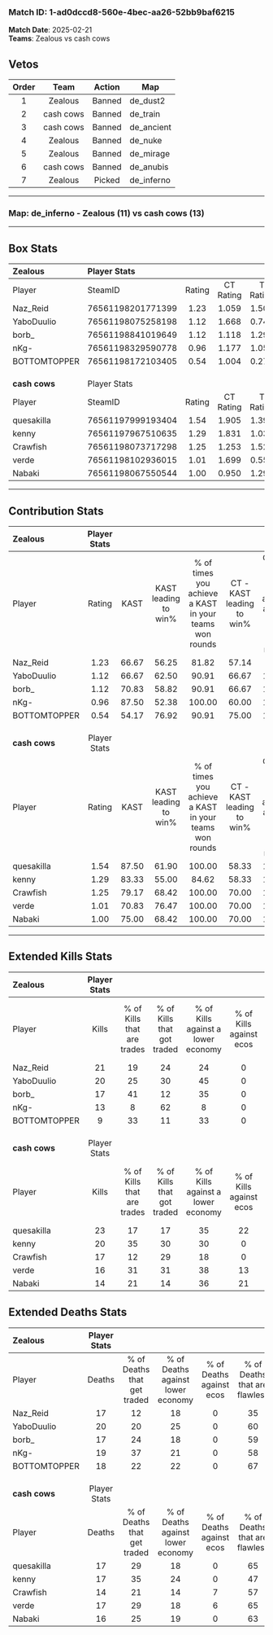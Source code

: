 ### Match ID: 1-ad0dccd8-560e-4bec-aa26-52bb9baf6215  
**Match Date**: 2025-02-21  
**Teams**: Zealous vs cash cows  

## Vetos  

| Order | Team | Action | Map |
| :---: | :--: | :----: | --- |
| 1 | Zealous | Banned | de_dust2 |
| 2 | cash cows | Banned | de_train |
| 3 | cash cows | Banned | de_ancient |
| 4 | Zealous | Banned | de_nuke |
| 5 | Zealous | Banned | de_mirage |
| 6 | cash cows | Banned | de_anubis |
| 7 | Zealous | Picked | de_inferno |

---  

### **Map**: de_inferno - Zealous (11) vs cash cows (13)  
---  

## Box Stats  

| **Zealous**   | Player Stats      |        |           |          |       |       |       |         |        |      |     |
| :- | :- | :-: | :-: | :-: | :-: | :-: | :-: | :-: | :-: | :-: | :-: |
| Player        | SteamID           | Rating | CT Rating | T Rating | KAST  |  ADR  | Kills | Assists | Deaths | K/D  | HS% |
| Naz_Reid      | 76561198201771399 |  1.23  |   1.059   |  1.509   | 66.67 | 87.0  |  21   |    6    |   17   | 1.24 | 47  |
| YaboDuulio    | 76561198075258198 |  1.12  |   1.668   |  0.742   | 66.67 | 86.1  |  20   |    4    |   20   | 1.00 | 70  |
| borb_         | 76561198841019649 |  1.12  |   1.118   |  1.295   | 70.83 | 84.8  |  17   |    8    |   17   | 1.00 | 41  |
| nKg-          | 76561198329590778 |  0.96  |   1.177   |  1.052   | 87.50 | 58.7  |  13   |    6    |   19   | 0.68 | 69  |
| BOTTOMTOPPER  | 76561198172103405 |  0.54  |   1.004   |  0.274   | 54.17 | 47.0  |   9   |    3    |   18   | 0.50 | 100 |
|               |                   |        |           |          |       |       |       |         |        |      |     |
|               |                   |        |           |          |       |       |       |         |        |      |     |
|               |                   |        |           |          |       |       |       |         |        |      |     |
| **cash cows** | Player Stats      |        |           |          |       |       |       |         |        |      |     |
| Player        | SteamID           | Rating | CT Rating | T Rating | KAST  |  ADR  | Kills | Assists | Deaths | K/D  | HS% |
| quesakilla    | 76561197999193404 |  1.54  |   1.905   |  1.398   | 87.50 | 111.3 |  23   |    7    |   17   | 1.35 | 47  |
| kenny         | 76561197967510635 |  1.29  |   1.831   |  1.030   | 83.33 | 77.1  |  20   |    7    |   17   | 1.18 | 45  |
| Crawfish      | 76561198073717298 |  1.25  |   1.253   |  1.529   | 79.17 | 88.0  |  17   |    6    |   14   | 1.21 | 41  |
| verde         | 76561198102936015 |  1.01  |   1.699   |  0.555   | 70.83 | 66.3  |  16   |    4    |   17   | 0.94 | 31  |
| Nabaki        | 76561198067550544 |  1.00  |   0.950   |  1.290   | 75.00 | 65.3  |  14   |    8    |   16   | 0.88 | 50  |
---  

## Contribution Stats  

| **Zealous**   | Player Stats |       |                      |                                                        |                           |                                                             |                          |                                                            |
| :- | :-: | :-: | :-: | :-: | :-: | :-: | :-: | :-: |
| Player        |    Rating    | KAST  | KAST leading to win% | % of times you achieve a KAST in your teams won rounds | CT - KAST leading to win% | CT - % of times you achieve a KAST in your teams won rounds | T - KAST leading to win% | T - % of times you achieve a KAST in your teams won rounds |
| Naz_Reid      |     1.23     | 66.67 |        56.25         |                         81.82                          |           57.14           |                            66.67                            |          55.56           |                           100.00                           |
| YaboDuulio    |     1.12     | 66.67 |        62.50         |                         90.91                          |           66.67           |                           100.00                            |          57.14           |                           80.00                            |
| borb_         |     1.12     | 70.83 |        58.82         |                         90.91                          |           66.67           |                           100.00                            |          50.00           |                           80.00                            |
| nKg-          |     0.96     | 87.50 |        52.38         |                         100.00                         |           60.00           |                           100.00                            |          45.45           |                           100.00                           |
| BOTTOMTOPPER  |     0.54     | 54.17 |        76.92         |                         90.91                          |           75.00           |                           100.00                            |          80.00           |                           80.00                            |
|               |              |       |                      |                                                        |                           |                                                             |                          |                                                            |
|               |              |       |                      |                                                        |                           |                                                             |                          |                                                            |
|               |              |       |                      |                                                        |                           |                                                             |                          |                                                            |
| **cash cows** | Player Stats |       |                      |                                                        |                           |                                                             |                          |                                                            |
| Player        |    Rating    | KAST  | KAST leading to win% | % of times you achieve a KAST in your teams won rounds | CT - KAST leading to win% | CT - % of times you achieve a KAST in your teams won rounds | T - KAST leading to win% | T - % of times you achieve a KAST in your teams won rounds |
| quesakilla    |     1.54     | 87.50 |        61.90         |                         100.00                         |           58.33           |                           100.00                            |          66.67           |                           100.00                           |
| kenny         |     1.29     | 83.33 |        55.00         |                         84.62                          |           58.33           |                           100.00                            |          50.00           |                           66.67                            |
| Crawfish      |     1.25     | 79.17 |        68.42         |                         100.00                         |           70.00           |                           100.00                            |          66.67           |                           100.00                           |
| verde         |     1.01     | 70.83 |        76.47         |                         100.00                         |           70.00           |                           100.00                            |          85.71           |                           100.00                           |
| Nabaki        |     1.00     | 75.00 |        68.42         |                         100.00                         |           70.00           |                           100.00                            |          66.67           |                           100.00                           |
---  

## Extended Kills Stats  

| **Zealous**   | Player Stats |                            |                            |                                    |                         |                              |                                 |                                       |                    |           |
| :- | :-: | :-: | :-: | :-: | :-: | :-: | :-: | :-: | :-: | :-: |
| Player        |    Kills     | % of Kills that are trades | % of Kills that got traded | % of Kills against a lower economy | % of Kills against ecos | % of Kills that are flawless | % of Kills that are close duels | % of Kills that are assisted by flash | Pistol Round Kills | AWP Kills |
| Naz_Reid      |      21      |             19             |             24             |                 24                 |            0            |              62              |                5                |                   0                   |         0          |     0     |
| YaboDuulio    |      20      |             25             |             30             |                 45                 |            0            |              55              |               20                |                   5                   |         1          |     0     |
| borb_         |      17      |             41             |             12             |                 35                 |            0            |              65              |                0                |                   0                   |         1          |     9     |
| nKg-          |      13      |             8              |             62             |                 8                  |            0            |              46              |               23                |                   8                   |         1          |     0     |
| BOTTOMTOPPER  |      9       |             33             |             11             |                 33                 |            0            |              67              |                0                |                   0                   |         3          |     0     |
|               |              |                            |                            |                                    |                         |                              |                                 |                                       |                    |           |
|               |              |                            |                            |                                    |                         |                              |                                 |                                       |                    |           |
|               |              |                            |                            |                                    |                         |                              |                                 |                                       |                    |           |
| **cash cows** | Player Stats |                            |                            |                                    |                         |                              |                                 |                                       |                    |           |
| Player        |    Kills     | % of Kills that are trades | % of Kills that got traded | % of Kills against a lower economy | % of Kills against ecos | % of Kills that are flawless | % of Kills that are close duels | % of Kills that are assisted by flash | Pistol Round Kills | AWP Kills |
| quesakilla    |      23      |             17             |             17             |                 35                 |           22            |              52              |                9                |                   4                   |         5          |     3     |
| kenny         |      20      |             35             |             30             |                 30                 |            0            |              65              |                5                |                   0                   |         2          |     0     |
| Crawfish      |      17      |             12             |             29             |                 18                 |            0            |              53              |               12                |                   0                   |         1          |     0     |
| verde         |      16      |             31             |             31             |                 38                 |           13            |              56              |                6                |                   0                   |         0          |     0     |
| Nabaki        |      14      |             21             |             14             |                 36                 |           21            |              64              |                0                |                   0                   |         1          |     0     |
## Extended Deaths Stats  

| **Zealous**   | Player Stats |                             |                                   |                          |                               |                            |                           |               |
| :- | :-: | :-: | :-: | :-: | :-: | :-: | :-: | :-: |
| Player        |    Deaths    | % of Deaths that get traded | % of Deaths against lower economy | % of Deaths against ecos | % of Deaths that are flawless | % of Deaths that are close | % of Deaths while blinded | Deaths to AWP |
| Naz_Reid      |      17      |             12              |                18                 |            0             |              35               |             6              |             6             |       0       |
| YaboDuulio    |      20      |             20              |                25                 |            0             |              60               |             10             |             0             |       1       |
| borb_         |      17      |             24              |                18                 |            0             |              59               |             6              |             0             |       1       |
| nKg-          |      19      |             37              |                21                 |            0             |              58               |             5              |             0             |       0       |
| BOTTOMTOPPER  |      18      |             22              |                22                 |            0             |              67               |             6              |             0             |       1       |
|               |              |                             |                                   |                          |                               |                            |                           |               |
|               |              |                             |                                   |                          |                               |                            |                           |               |
|               |              |                             |                                   |                          |                               |                            |                           |               |
| **cash cows** | Player Stats |                             |                                   |                          |                               |                            |                           |               |
| Player        |    Deaths    | % of Deaths that get traded | % of Deaths against lower economy | % of Deaths against ecos | % of Deaths that are flawless | % of Deaths that are close | % of Deaths while blinded | Deaths to AWP |
| quesakilla    |      17      |             29              |                18                 |            0             |              65               |             6              |             0             |       3       |
| kenny         |      17      |             35              |                24                 |            0             |              47               |             12             |             0             |       2       |
| Crawfish      |      14      |             21              |                14                 |            7             |              57               |             7              |             0             |       1       |
| verde         |      17      |             29              |                18                 |            6             |              65               |             12             |             0             |       2       |
| Nabaki        |      16      |             25              |                19                 |            0             |              63               |             13             |            13             |       1       |
